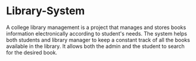 # Library-System
A college library management is a project that manages and stores books information electronically according to student's needs. The system helps both students and library manager to keep a constant track of all the books available in the library. It allows both the admin and the student to search for the desired book.

